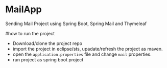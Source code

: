 # MailApp
Sending Mail Project using Spring Boot, Spring Mail and Thymeleaf

#how to run the project

* Download/clone the project repo
* import the project in eclipse/sts, upadate/refresh the project as maven.
* open the `application.properties` file and change `mail` properties.
* run project as spring boot project
